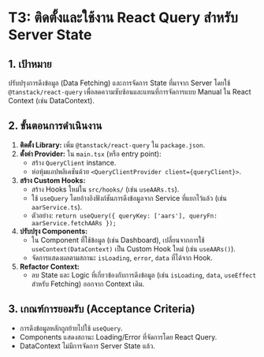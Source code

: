 
# T3: ติดตั้งและใช้งาน React Query สำหรับ Server State

## 1. เป้าหมาย
ปรับปรุงการดึงข้อมูล (Data Fetching) และการจัดการ State ที่มาจาก Server โดยใช้ `@tanstack/react-query` เพื่อลดความซับซ้อนและแทนที่การจัดการแบบ Manual ใน React Context (เช่น DataContext).

## 2. ขั้นตอนการดำเนินงาน
1.  **ติดตั้ง Library:** เพิ่ม `@tanstack/react-query` ใน `package.json`.
2.  **ตั้งค่า Provider:** ใน `main.tsx` (หรือ entry point):
    *   สร้าง `QueryClient` instance.
    *   ห่อหุ้มแอปพลิเคชันด้วย `<QueryClientProvider client={queryClient}>`.
3.  **สร้าง Custom Hooks:**
    *   สร้าง Hooks ใหม่ใน `src/hooks/` (เช่น `useAARs.ts`).
    *   ใช้ `useQuery` โดยอ้างอิงฟังก์ชันการดึงข้อมูลจาก Service ที่แยกไว้แล้ว (เช่น `aarService.ts`).
    *   ตัวอย่าง: `return useQuery({ queryKey: ['aars'], queryFn: aarService.fetchAARs });`
4.  **ปรับปรุง Components:**
    *   ใน Component ที่ใช้ข้อมูล (เช่น Dashboard), เปลี่ยนจากการใช้ `useContext(DataContext)` เป็น Custom Hook ใหม่ (เช่น `useAARs()`).
    *   จัดการแสดงผลตามสถานะ `isLoading`, `error`, `data` ที่ได้จาก Hook.
5.  **Refactor Context:**
    *   ลบ State และ Logic ที่เกี่ยวข้องกับการดึงข้อมูล (เช่น `isLoading`, `data`, `useEffect` สำหรับ Fetching) ออกจาก Context เดิม.

## 3. เกณฑ์การยอมรับ (Acceptance Criteria)
*   การดึงข้อมูลหลักถูกย้ายไปใช้ `useQuery`.
*   Components แสดงสถานะ Loading/Error ที่จัดการโดย React Query.
*   DataContext ไม่มีการจัดการ Server State แล้ว.

